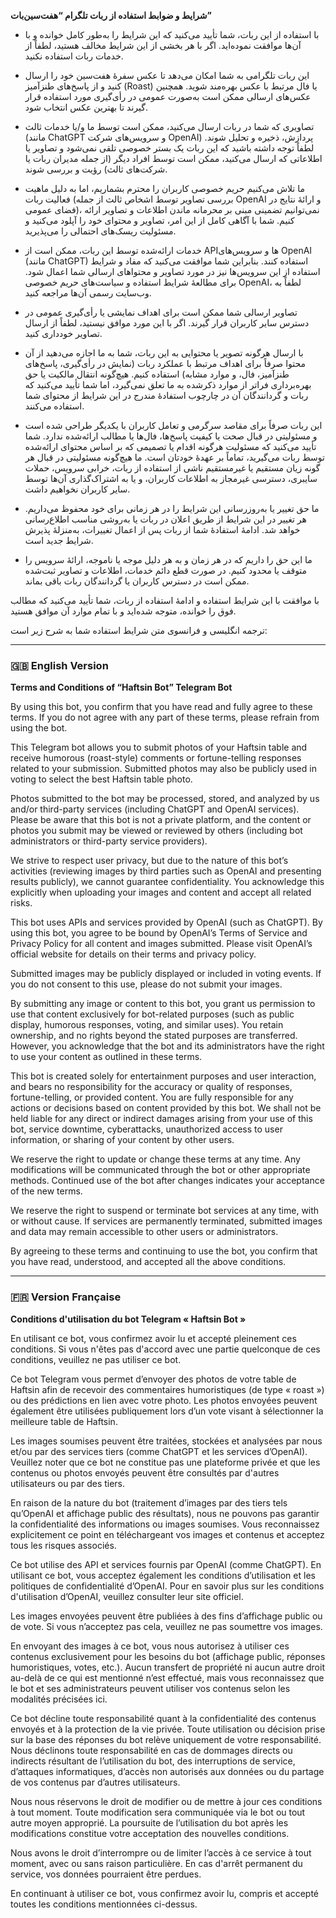 **شرایط و ضوابط استفاده از ربات تلگرام “هفت‌سین‌بات”** 

- با استفاده از این ربات، شما تأیید می‌کنید که این شرایط را به‌طور کامل خوانده‌ و با آن‌ها موافقت نموده‌اید. اگر با هر بخشی از این شرایط مخالف هستید، لطفاً از خدمات ربات استفاده نکنید.

- این ربات تلگرامی به شما امکان می‌دهد تا عکس سفرهٔ هفت‌سین خود را ارسال کنید و از پاسخ‌های طنزآمیز (Roast) یا فال مرتبط با عکس بهره‌مند شوید. همچنین عکس‌های ارسالی ممکن است به‌صورت عمومی در رأی‌گیری مورد استفاده قرار گیرند تا بهترین عکس انتخاب شود.

- تصاویری که شما در ربات ارسال می‌کنید، ممکن است توسط ما و/یا خدمات ثالث (مانند ChatGPT و سرویس‌های شرکت OpenAI) پردازش، ذخیره و تحلیل شوند. لطفاً توجه داشته باشید که این ربات یک بستر خصوصی تلقی نمی‌شود و تصاویر یا اطلاعاتی که ارسال می‌کنید، ممکن است توسط افراد دیگر (از جمله مدیران ربات یا شرکت‌های ثالث) رؤیت و بررسی شوند.

- ما تلاش می‌کنیم حریم خصوصی کاربران را محترم بشماریم، اما به دلیل ماهیت فعالیت ربات (بررسی تصاویر توسط اشخاص ثالث از جمله OpenAI و ارائهٔ نتایج در فضای عمومی)، نمی‌توانیم تضمینی مبنی بر محرمانه ماندن اطلاعات و تصاویر ارائه کنیم. شما با آگاهی کامل از این امر، تصاویر و محتوای خود را آپلود می‌کنید و مسئولیت ریسک‌های احتمالی را می‌پذیرید.

- خدمات ارائه‌شده توسط این ربات، ممکن است از APIها و سرویس‌های OpenAI (مانند ChatGPT) استفاده کنند. بنابراین شما موافقت می‌کنید که مفاد و شرایط استفاده از این سرویس‌ها نیز در مورد تصاویر و محتواهای ارسالی شما اعمال شود. برای مطالعهٔ شرایط استفاده و سیاست‌های حریم خصوصی OpenAI، لطفاً به وب‌سایت رسمی آن‌ها مراجعه کنید.

- تصاویر ارسالی شما ممکن است برای اهداف نمایشی یا رأی‌گیری عمومی در دسترس سایر کاربران قرار گیرند. اگر با این مورد موافق نیستید، لطفاً از ارسال تصاویر خودداری کنید.

- با ارسال هرگونه تصویر یا محتوایی به این ربات، شما به ما اجازه می‌دهید از آن محتوا صرفاً برای اهداف مرتبط با عملکرد ربات (نمایش در رأی‌گیری، پاسخ‌های طنزآمیز، فال، و موارد مشابه) استفاده کنیم. هیچ‌گونه انتقال مالکیت یا حق بهره‌برداری فراتر از موارد ذکرشده به ما تعلق نمی‌گیرد، اما شما تأیید می‌کنید که ربات و گردانندگان آن در چارچوب استفادهٔ مندرج در این شرایط از محتوای شما استفاده می‌کنند.

- این ربات صرفاً برای مقاصد سرگرمی و تعامل کاربران با یکدیگر طراحی شده است و مسئولیتی در قبال صحت یا کیفیت پاسخ‌ها، فال‌ها یا مطالب ارائه‌شده ندارد. شما تأیید می‌کنید که مسئولیت هرگونه اقدام یا تصمیمی که بر اساس محتوای ارائه‌شده توسط ربات می‌گیرید، تماماً بر عهدهٔ خودتان است. ما هیچ‌گونه مسئولیتی در قبال هر گونه زیان مستقیم یا غیرمستقیم ناشی از استفاده از ربات، خرابی سرویس، حملات سایبری، دسترسی غیرمجاز به اطلاعات کاربران، و یا به اشتراک‌گذاری آن‌ها توسط سایر کاربران نخواهیم داشت.

- ما حق تغییر یا به‌روزرسانی این شرایط را در هر زمانی برای خود محفوظ می‌داریم. هر تغییر در این شرایط از طریق اعلان در ربات یا به‌روشی مناسب اطلاع‌رسانی خواهد شد. ادامهٔ استفادهٔ شما از ربات پس از اعمال تغییرات، به‌منزلهٔ پذیرش شرایط جدید است.

- ما این حق را داریم که در هر زمان و به هر دلیل موجه یا ناموجه، ارائهٔ سرویس را متوقف یا محدود کنیم. در صورت قطع دائم خدمات، اطلاعات و تصاویر ثبت‌شده ممکن است در دسترس کاربران یا گردانندگان ربات باقی بماند.

با موافقت با این شرایط استفاده و ادامهٔ استفاده از ربات، شما تأیید می‌کنید که مطالب فوق را خوانده، متوجه شده‌اید و با تمام موارد آن موافق هستید.

ترجمه انگلیسی و فرانسوی متن شرایط استفاده شما به شرح زیر است:

---

### **🇬🇧 English Version**

**Terms and Conditions of “Haftsin Bot” Telegram Bot**

By using this bot, you confirm that you have read and fully agree to these terms. If you do not agree with any part of these terms, please refrain from using the bot.

This Telegram bot allows you to submit photos of your Haftsin table and receive humorous (roast-style) comments or fortune-telling responses related to your submission. Submitted photos may also be publicly used in voting to select the best Haftsin table photo.

Photos submitted to the bot may be processed, stored, and analyzed by us and/or third-party services (including ChatGPT and OpenAI services). Please be aware that this bot is not a private platform, and the content or photos you submit may be viewed or reviewed by others (including bot administrators or third-party service providers).

We strive to respect user privacy, but due to the nature of this bot’s activities (reviewing images by third parties such as OpenAI and presenting results publicly), we cannot guarantee confidentiality. You acknowledge this explicitly when uploading your images and content and accept all related risks.

This bot uses APIs and services provided by OpenAI (such as ChatGPT). By using this bot, you agree to be bound by OpenAI’s Terms of Service and Privacy Policy for all content and images submitted. Please visit OpenAI’s official website for details on their terms and privacy policy.

Submitted images may be publicly displayed or included in voting events. If you do not consent to this use, please do not submit your images.

By submitting any image or content to this bot, you grant us permission to use that content exclusively for bot-related purposes (such as public display, humorous responses, voting, and similar uses). You retain ownership, and no rights beyond the stated purposes are transferred. However, you acknowledge that the bot and its administrators have the right to use your content as outlined in these terms.

This bot is created solely for entertainment purposes and user interaction, and bears no responsibility for the accuracy or quality of responses, fortune-telling, or provided content. You are fully responsible for any actions or decisions based on content provided by this bot. We shall not be held liable for any direct or indirect damages arising from your use of this bot, service downtime, cyberattacks, unauthorized access to user information, or sharing of your content by other users.

We reserve the right to update or change these terms at any time. Any modifications will be communicated through the bot or other appropriate methods. Continued use of the bot after changes indicates your acceptance of the new terms.

We reserve the right to suspend or terminate bot services at any time, with or without cause. If services are permanently terminated, submitted images and data may remain accessible to other users or administrators.

By agreeing to these terms and continuing to use the bot, you confirm that you have read, understood, and accepted all the above conditions.

---

### **🇫🇷 Version Française**

**Conditions d'utilisation du bot Telegram « Haftsin Bot »**

En utilisant ce bot, vous confirmez avoir lu et accepté pleinement ces conditions. Si vous n'êtes pas d'accord avec une partie quelconque de ces conditions, veuillez ne pas utiliser ce bot.

Ce bot Telegram vous permet d’envoyer des photos de votre table de Haftsin afin de recevoir des commentaires humoristiques (de type « roast ») ou des prédictions en lien avec votre photo. Les photos envoyées peuvent également être utilisées publiquement lors d’un vote visant à sélectionner la meilleure table de Haftsin.

Les images soumises peuvent être traitées, stockées et analysées par nous et/ou par des services tiers (comme ChatGPT et les services d’OpenAI). Veuillez noter que ce bot ne constitue pas une plateforme privée et que les contenus ou photos envoyés peuvent être consultés par d'autres utilisateurs ou par des tiers.

En raison de la nature du bot (traitement d’images par des tiers tels qu’OpenAI et affichage public des résultats), nous ne pouvons pas garantir la confidentialité des informations ou images soumises. Vous reconnaissez explicitement ce point en téléchargeant vos images et contenus et acceptez tous les risques associés.

Ce bot utilise des API et services fournis par OpenAI (comme ChatGPT). En utilisant ce bot, vous acceptez également les conditions d’utilisation et les politiques de confidentialité d’OpenAI. Pour en savoir plus sur les conditions d'utilisation d’OpenAI, veuillez consulter leur site officiel.

Les images envoyées peuvent être publiées à des fins d’affichage public ou de vote. Si vous n’acceptez pas cela, veuillez ne pas soumettre vos images.

En envoyant des images à ce bot, vous nous autorisez à utiliser ces contenus exclusivement pour les besoins du bot (affichage public, réponses humoristiques, votes, etc.). Aucun transfert de propriété ni aucun autre droit au-delà de ce qui est mentionné n’est effectué, mais vous reconnaissez que le bot et ses administrateurs peuvent utiliser vos contenus selon les modalités précisées ici.

Ce bot décline toute responsabilité quant à la confidentialité des contenus envoyés et à la protection de la vie privée. Toute utilisation ou décision prise sur la base des réponses du bot relève uniquement de votre responsabilité. Nous déclinons toute responsabilité en cas de dommages directs ou indirects résultant de l’utilisation du bot, des interruptions de service, d’attaques informatiques, d’accès non autorisés aux données ou du partage de vos contenus par d’autres utilisateurs.

Nous nous réservons le droit de modifier ou de mettre à jour ces conditions à tout moment. Toute modification sera communiquée via le bot ou tout autre moyen approprié. La poursuite de l’utilisation du bot après les modifications constitue votre acceptation des nouvelles conditions.

Nous avons le droit d’interrompre ou de limiter l’accès à ce service à tout moment, avec ou sans raison particulière. En cas d'arrêt permanent du service, vos données pourraient être perdues.

En continuant à utiliser ce bot, vous confirmez avoir lu, compris et accepté toutes les conditions mentionnées ci-dessus.
